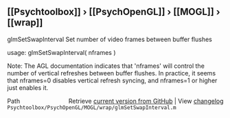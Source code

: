 ## [[Psychtoolbox]] &#8250; [[PsychOpenGL]] &#8250; [[MOGL]] &#8250; [[wrap]]

glmSetSwapInterval  Set number of video frames between buffer flushes  
  
usage:  glmSetSwapInterval( nframes )  
  
Note:  The AGL documentation indicates that 'nframes' will control the  
number of vertical refreshes between buffer flushes.  In practice, it seems  
that nframes=0 disables vertical refresh syncing, and nframes=1 or higher  
just enables it.  




<div class="code_header" style="text-align:right;">
  <span style="float:left;">Path&nbsp;&nbsp;</span> <span class="counter">Retrieve <a href=
  "https://raw.github.com/Psychtoolbox-3/Psychtoolbox-3/beta/Psychtoolbox/PsychOpenGL/MOGL/wrap/glmSetSwapInterval.m">current version from GitHub</a> | View <a href=
  "https://github.com/Psychtoolbox-3/Psychtoolbox-3/commits/beta/Psychtoolbox/PsychOpenGL/MOGL/wrap/glmSetSwapInterval.m">changelog</a></span>
</div>
<div class="code">
  <code>Psychtoolbox/PsychOpenGL/MOGL/wrap/glmSetSwapInterval.m</code>
</div>

